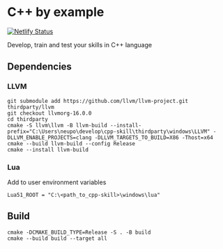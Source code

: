 # C++ by example

[![Netlify Status](https://api.netlify.com/api/v1/badges/73450bc7-9e25-4544-a0e8-79a2dbed6054/deploy-status)](https://app.netlify.com/sites/cpp-by-example/deploys)

Develop, train and test your skills in C++ language

## Dependencies

### LLVM

```
git submodule add https://github.com/llvm/llvm-project.git thirdparty/llvm
git checkout llvmorg-16.0.0
cd thirdparty
cmake -S llvm\llvm -B llvm-build --install-prefix="C:\Users\neupo\develop\cpp-skill\thirdparty\windows\LLVM" -DLLVM_ENABLE_PROJECTS=clang -DLLVM_TARGETS_TO_BUILD=X86 -Thost=x64
cmake --build llvm-build --config Release
cmake --install llvm-build
```

### Lua

Add to user environment variables

```
Lua51_ROOT = "C:\<path_to_cpp-skill>\windows\lua"
```


## Build

```
cmake -DCMAKE_BUILD_TYPE=Release -S . -B build
cmake --build build --target all
```
